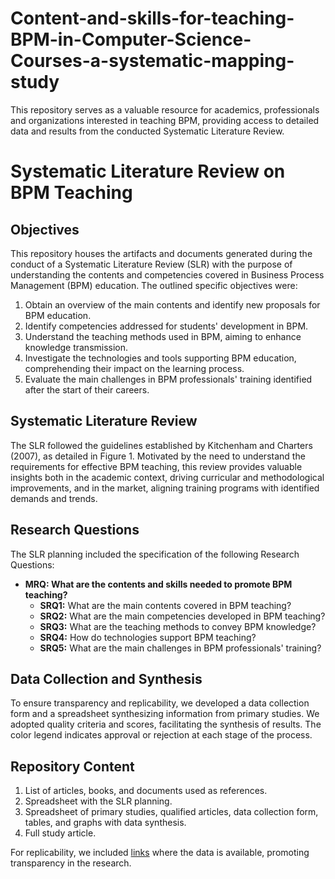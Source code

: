 # Content-and-skills-for-teaching-BPM-in-Computer-Science-Courses-a-systematic-mapping-study
This repository serves as a valuable resource for academics, professionals and organizations interested in teaching BPM, providing access to detailed data and results from the conducted Systematic Literature Review.

# Systematic Literature Review on BPM Teaching

## Objectives
This repository houses the artifacts and documents generated during the conduct of a Systematic Literature Review (SLR) with the purpose of understanding the contents and competencies covered in Business Process Management (BPM) education. The outlined specific objectives were:

1. Obtain an overview of the main contents and identify new proposals for BPM education.
2. Identify competencies addressed for students' development in BPM.
3. Understand the teaching methods used in BPM, aiming to enhance knowledge transmission.
4. Investigate the technologies and tools supporting BPM education, comprehending their impact on the learning process.
5. Evaluate the main challenges in BPM professionals' training identified after the start of their careers.

## Systematic Literature Review
The SLR followed the guidelines established by Kitchenham and Charters (2007), as detailed in Figure 1. Motivated by the need to understand the requirements for effective BPM teaching, this review provides valuable insights both in the academic context, driving curricular and methodological improvements, and in the market, aligning training programs with identified demands and trends.

## Research Questions
The SLR planning included the specification of the following Research Questions:

- **MRQ: What are the contents and skills needed to promote BPM teaching?**
  - **SRQ1:** What are the main contents covered in BPM teaching?
  - **SRQ2:** What are the main competencies developed in BPM teaching?
  - **SRQ3:** What are the teaching methods to convey BPM knowledge?
  - **SRQ4:** How do technologies support BPM teaching?
  - **SRQ5:** What are the main challenges in BPM professionals' training?

## Data Collection and Synthesis
To ensure transparency and replicability, we developed a data collection form and a spreadsheet synthesizing information from primary studies. We adopted quality criteria and scores, facilitating the synthesis of results. The color legend indicates approval or rejection at each stage of the process.

## Repository Content
1. List of articles, books, and documents used as references.
2. Spreadsheet with the SLR planning.
3. Spreadsheet of primary studies, qualified articles, data collection form, tables, and graphs with data synthesis.
4. Full study article.

For replicability, we included [links](#) where the data is available, promoting transparency in the research.
